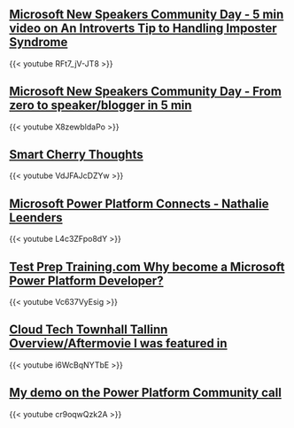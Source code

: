 ## [Microsoft New Speakers Community Day - 5 min video on An Introverts Tip to Handling Imposter Syndrome](https://www.youtube.com/watch?v=RFt7_jV-JT8)

{{< youtube RFt7_jV-JT8 >}}

## [Microsoft New Speakers Community Day - From zero to speaker/blogger in 5 min](https://www.youtube.com/watch?v=X8zewbldaPo)

{{< youtube X8zewbldaPo >}}

## [Smart Cherry Thoughts](https://www.youtube.com/embed/VdJFAJcDZYw)

{{< youtube VdJFAJcDZYw >}}

## [Microsoft Power Platform Connects - Nathalie Leenders](https://www.youtube.com/embed/L4c3ZFpo8dY)

{{< youtube L4c3ZFpo8dY >}}

## [Test Prep Training.com Why become a Microsoft Power Platform Developer?](https://www.youtube.com/embed/Vc637VyEsig)

{{< youtube Vc637VyEsig >}}

## [Cloud Tech Townhall Tallinn Overview/Aftermovie I was featured in](https://www.youtube.com/embed/i6WcBqNYTbE)

{{< youtube i6WcBqNYTbE >}}

## [My demo on the Power Platform Community call](https://www.youtube.com/embed/cr9oqwQzk2A)

{{< youtube cr9oqwQzk2A >}}